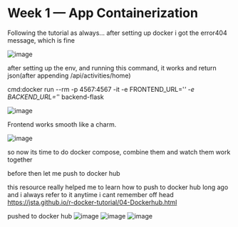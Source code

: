 # Week 1 — App Containerization

Following the tutorial as always... after setting up docker i got the error404 message, which is fine

![image](https://user-images.githubusercontent.com/73601265/221247442-0967d186-b11e-4bb3-8a5d-22a88855eced.png)


after setting up the env, and running this command, it works and return json(after appending /api/activities/home)

cmd:docker run --rm -p 4567:4567 -it -e FRONTEND_URL='*' -e BACKEND_URL='*' backend-flask

![image](https://user-images.githubusercontent.com/73601265/221248074-5df860db-f63b-43e7-b56f-c65a10a57ff3.png)

Frontend works smooth like a charm.

![image](https://user-images.githubusercontent.com/73601265/221248374-c64fa799-70d3-4f33-8d3c-16a9d49485d6.png)

so now its time to do docker compose, combine them and watch them work together

before then let me push to docker hub

this resource really helped me to learn how to push to docker hub long ago and i always refer to it anytime i cant remember off head
https://jsta.github.io/r-docker-tutorial/04-Dockerhub.html

pushed to docker hub
![image](https://user-images.githubusercontent.com/73601265/221343894-e75ec0df-c3cd-4f49-89f7-ac03dc91777c.png)
![image](https://user-images.githubusercontent.com/73601265/221343907-066b0a8e-0e68-44b8-86e5-1bb2de3d5f53.png)
![image](https://user-images.githubusercontent.com/73601265/221343971-f50ac154-1a5e-4cad-a68b-4971152ef175.png)

